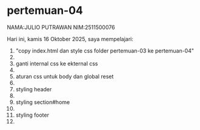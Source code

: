 # pertemuan-04

NAMA:JULIO PUTRAWAN
NIM:2511500076

Hari ini, kamis 16 Oktober 2025, saya mempelajari:
<ol>
<li>"copy index.html dan style css folder pertemuan-03 ke pertemuan-04"<li>
<li>ganti internal css ke ekternal css<li>
<li>aturan css untuk body dan global reset<li>
<li>styling header<li>
<li>styling section#home<li>
<li>styling footer<li>
<ol>